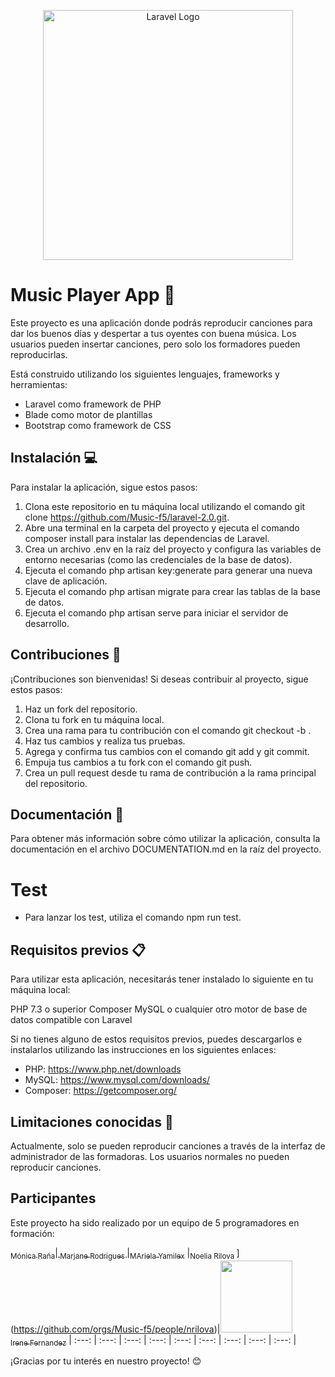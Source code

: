 <p align="center"><a href="https://laravel.com" target="_blank"><img src="https://raw.githubusercontent.com/laravel/art/master/logo-lockup/5%20SVG/2%20CMYK/1%20Full%20Color/laravel-logolockup-cmyk-red.svg" width="400" alt="Laravel Logo"></a></p>

# Music Player App 🎵
Este proyecto es una aplicación donde podrás reproducir canciones para dar los buenos días y despertar a tus oyentes con buena música. Los usuarios pueden insertar canciones, pero solo los formadores pueden reproducirlas. 

Está construido utilizando los siguientes lenguajes, frameworks y herramientas:

- Laravel como framework de PHP
- Blade como motor de plantillas
- Bootstrap como framework de CSS

## Instalación 💻

Para instalar la aplicación, sigue estos pasos:

1. Clona este repositorio en tu máquina local utilizando el comando git clone https://github.com/Music-f5/laravel-2.0.git.
2. Abre una terminal en la carpeta del proyecto y ejecuta el comando composer install para instalar las dependencias de Laravel.
3. Crea un archivo .env en la raíz del proyecto y configura las variables de entorno necesarias (como las credenciales de la base de datos).
4. Ejecuta el comando php artisan key:generate para generar una nueva clave de aplicación.
5. Ejecuta el comando php artisan migrate para crear las tablas de la base de datos.
6. Ejecuta el comando php artisan serve para iniciar el servidor de desarrollo.


## Contribuciones 🤝
¡Contribuciones son bienvenidas!
Si deseas contribuir al proyecto, sigue estos pasos:

1. Haz un fork del repositorio.
2. Clona tu fork en tu máquina local.
3. Crea una rama para tu contribución con el comando git checkout -b <nombre-de-la-rama>.
4. Haz tus cambios y realiza tus pruebas.
5. Agrega y confirma tus cambios con el comando git add y git commit.
6. Empuja tus cambios a tu fork con el comando git push.
7. Crea un pull request desde tu rama de contribución a la rama principal del repositorio.
    
## Documentación 📖
Para obtener más información sobre cómo utilizar la aplicación, consulta la documentación en el archivo DOCUMENTATION.md en la raíz del proyecto.

# Test
- Para lanzar los test, utiliza el comando npm run test.    
    

## Requisitos previos 📋
Para utilizar esta aplicación, necesitarás tener instalado lo siguiente en tu máquina local:

PHP 7.3 o superior
Composer
MySQL o cualquier otro motor de base de datos compatible con Laravel
    
Si no tienes alguno de estos requisitos previos, puedes descargarlos e instalarlos utilizando las instrucciones en los siguientes enlaces:

- PHP: https://www.php.net/downloads
- MySQL: https://www.mysql.com/downloads/
- Composer: https://getcomposer.org/
    
    
## Limitaciones conocidas 🚫
Actualmente, solo se pueden reproducir canciones a través de la interfaz de administrador de las formadoras. Los usuarios normales no pueden reproducir canciones.

    
## Participantes
Este proyecto ha sido realizado por un equipo de 5 programadores en formación:

[<sub>Mónica Raña</sub>]([](https://github.com/a20monicarr))|[<sub> Marjane Rodrigues </sub>](https://github.com/Marjane506)|[<sub>MAriela Yamilex</sub>](https://github.com/MarielaYamilex70) |<sub>Noelia Rilova </sub>](https://github.com/orgs/Music-f5/people/nrilova)|[<img src="https://github.com/irenefl" width=115><br><sub>Irene Fernandez</sub>](https://github.com/irenefl)
| :---: | :---: | :---: |  :---: |  :---: | :---: | :---: | :---: | :---: |
 
¡Gracias por tu interés en nuestro proyecto! 😊
